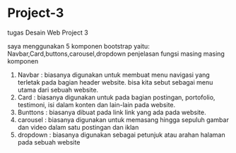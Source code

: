 # Project-3
tugas Desain Web Project 3

saya menggunakan 5 komponen bootstrap yaitu: Navbar,Card,buttons,carousel,dropdown
penjelasan fungsi masing masing komponen
1. Navbar   : biasanya digunakan untuk membuat menu navigasi yang terletak pada bagian header website. bisa kita sebut sebagai menu utama dari sebuah website.
2. Card     : biasanya digunakan untuk pada bagian postingan, portofolio, testimoni, isi dalam konten dan lain-lain pada website.
3. Bunttons : biasanya dibuat pada link link yang ada pada website.
4. carousel : biasanya digunakan untuk memasang hingga sepuluh gambar dan video dalam satu postingan dan iklan
5. dropdown : biasanya digunakan sebagai petunjuk atau arahan halaman pada sebuah website
